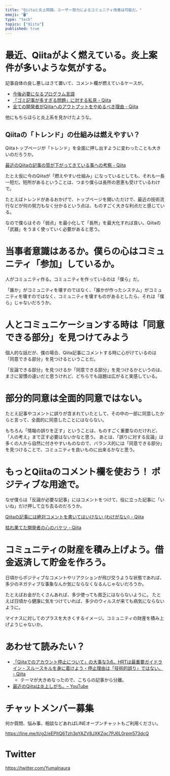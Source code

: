 ```yaml
---
title: "Qiitaと炎上問題。ユーザー努力によるコミュニティ改善は可能だ。"
emoji: "🖥"
type: "tech"
topics: ["Qiita"]
published: true
---
```



# 最近、Qiitaがよく燃えている。炎上案件が多いような気がする。

記事自体の良し悪しはさて置いて、コメント欄が燃えているケースが。

- [今後必要になるプログラム言語 ](https://qiita.com/administrator1974/items/387aab2a42bf57e3b215)
- [「ゴミ記事が多すぎる問題」に対する私見 - Qiita](https://qiita.com/akira_/items/c8881dcde93d4cb035c7)
- [全ての開発者がQiitaへのアウトプットをやめるべき理由 - Qiita](https://qiita.com/qiitadaisuki/items/2160a390ce91283707a1)

他にもちらほらと炎上系を見かけたような。

## Qiitaの「トレンド」の仕組みは燃えやすい？

Qiitaトップページが「トレンド」を全面に押し出すように変わったことも大きいのだろうか。

[最近のQiitaの記事の質が下がってきている事への考察 - Qiita](https://qiita.com/wannabe/items/294b34334a94e8e3618c)

たとえ仮に今のQiitaが「燃えやすい仕組み」になっているとしても、それも一長一短だ。短所があるということは、つまり僕らは長所の恩恵も受けているわけで。

たとえばトレンドがあるおかげで、トップページを開いただけで、最近の技術流行などが何の努力もなく分かるという点は、ものすごく大きな利点だと感じている。

なので僕らはその「弱点」を最小化して「長所」を最大化すれば良い。Qiitaの「武器」をうまく使っていく必要があると思う。

# 当事者意識はあるか。僕らの心はコミュニティ「参加」しているか。

人がコミュニティ作る。コミュニティを作っているのは「僕ら」だ。

「誰か」がコミュニティを壊すのではなく、「誰かが作ったシステム」がコミュニティを壊すのではなく、コミュニティを壊すものがあるとしたら、それは「僕ら」じゃないだろうか。

# 人とコミュニケーションする時は「同意できる部分」を見つけてみよう

個人的な話だが、僕の場合、Qiita記事にコメントする時に心がけているのは「同意できる部分」を見つけるということだ。

「反論できる部分」を見つけるか「同意できる部分」を見つけるかというのは、まさに習慣の違いだと思うけれど、どちらでも話題は広がると実感している。

# 部分的同意は全面的同意ではない。

たとえ記事やコメントに誤りが含まれていたとして、その中の一部に同意したからと言って、全面的に同意したことにはならない。

もちろん「情報の誤りを正す」ということは、ものすごく重要なのだけれど、「人の考え」まで正す必要はないかなと思う。
あとは、「誤りに対する反論」は多くの人から自然に付きやすいものなので、バランス的には「同意できる部分」を見つけることで、コミュニティを良いものに出来るかなと思う。

# もっとQiitaのコメント欄を使おう！ ポジティブな用途で。

なぜ僕らは「反論が必要な記事」にはコメントをつけて、役に立った記事に「いいね」だけ押して立ち去るのだろうか。

[Qiitaの記事には絶対コメントを書いてはいけない (わけがない) - Qiita](https://qiita.com/YumaInaura/items/5532cb4eea013b2f4a4b)

[枯れ果てた開発者の心のバケツ - Qiita](https://qiita.com/rana_kualu/items/a033d3df87e022d0c456)

# コミュニティの財産を積み上げよう。借金返済して貯金を作ろう。

日頃からポジティブなコメントやリアクションが飛び交うような状態であれば、多少のネガティブな事象なんか気にならなくなるんじゃないだろうか。

たとえばお金がたくさんあれば、多少使っても貧乏にはならないように。
たとえば日頃から健康に気をつけていれば、多少のウィルスが来ても病気にならないように。

マイナスに対してのプラスを大きくするイメージ。コミュニティの財産を積み上げようじゃないか。

# あわせて読みたい？


- [「Qiitaでのアカウント停止について」の大事な3点。HRTは最重要ガイドライン・スルースキルを身に着けよう・停止理由は「技術的誤り」ではない。 - Qiita](https://qiita.com/YumaInaura/items/eb71e0a85fe906581971)
  - テーマが大きめなったので、こちらの記事から分離。
- [最近のQiitaは炎上しがち。– YouTube](https://www.youtube.com/watch?v=kXQcbSstbbo)








<!-- Update From Qiita API -->

# チャットメンバー募集


何か質問、悩み事、相談などあればLINEオープンチャットもご利用ください。

https://line.me/ti/g2/eEPltQ6Tzh3pYAZV8JXKZqc7PJ6L0rpm573dcQ





# Twitter


https://twitter.com/YumaInaura


<!-- Update From Qiita API -->


